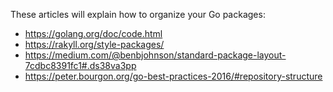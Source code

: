 These articles will explain how to organize your Go packages:

- https://golang.org/doc/code.html
- https://rakyll.org/style-packages/
- https://medium.com/@benbjohnson/standard-package-layout-7cdbc8391fc1#.ds38va3pp
- https://peter.bourgon.org/go-best-practices-2016/#repository-structure